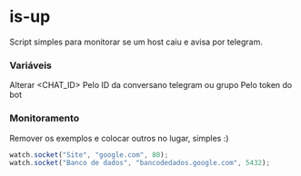 # is-up
Script simples para monitorar se um host caiu e avisa por telegram.


### Variáveis

Alterar
<CHAT_ID> Pelo ID da conversano telegram ou grupo
<TOKEN> Pelo token do bot

### Monitoramento

Remover os exemplos e colocar outros no lugar, simples :)

```js
watch.socket("Site", "google.com", 80);
watch.socket("Banco de dados", "bancodedados.google.com", 5432);
```
